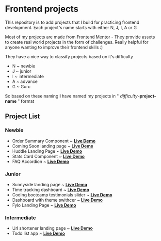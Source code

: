 # Frontend projects

This repository is to add projects that I build for practicing frontend development.
Each project's name starts with either N, J, I, A or G

Most of my projects are made from [Frontend Mentor](https://www.frontendmentor.io/home) - They provide assets to create real world projects in the form of challenges. Really helpful for anyone wanting to improve their frontend skills :)

They have a nice way to classify projects based on it's difficulty

- N ~ newbie
- J ~ junior
- I ~ intermediate
- A ~ advance
- G ~ Guru

So based on these naming I have named my projects in " _difficulty_-**project-name** " format

## Project List

### Newbie

- Order Summary Component ~ [**Live Demo**](https://1hanif1.github.io/Frontend-Projects/N-Order-Summary-Component/)
- Coming Soon landing page ~ [**Live Demo**](https://1hanif1.github.io/Frontend-Projects/N-Coming-Soon-Landing-Page/)
- Huddle Landing Page ~ [**Live Demo**](https://1hanif1.github.io/Frontend-Projects/N-Landing-Page-Single-Section/)
- Stats Card Component ~ [**Live Demo**](https://1hanif1.github.io/Frontend-Projects/N-stats-card-component/)
- FAQ Accordion ~ [**Live Demo**](https://1hanif1.github.io/Frontend-Projects/N-faq-accordion/)

### Junior

- Sunnyside landing page ~ [**Live Demo**](https://1hanif1.github.io/Frontend-Projects/J-Sunny-Side-Landing-Page/)
- Time tracking dashboard ~ [**Live Demo**](https://1hanif1.github.io/Frontend-Projects/J-time-tracking-dashboard/)
- Coding bootcamp testimonials slider ~ [**Live Demo**](https://1hanif1.github.io/Frontend-Projects/J-Coding-bootcamp-testimonials-slider/)
- Dashboard with theme swithcer ~ [**Live Demo**](https://1hanif1.github.io/Frontend-Projects/J-dashboard-with-theme-switcher/)
- Fylo Landing Page ~ [**Live Demo**](https://1hanif1.github.io/Frontend-Projects/J-fylo-landing-page/)

### Intermediate

- Url shortener landing page ~ [**Live Demo**](https://1hanif1.github.io/Frontend-Projects/I-url-shortening-landing-page/)
- Todo list app ~ [**Live Demo**](https://1hanif1.github.io/Frontend-Projects/I-todo-app/)
